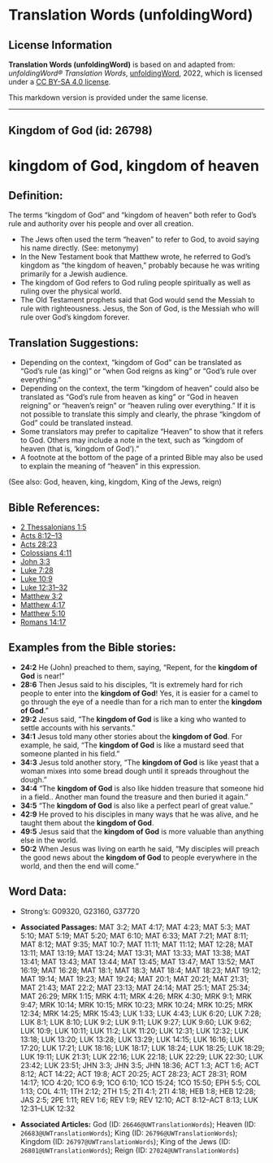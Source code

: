 # Translation Words (unfoldingWord)

## License Information

**Translation Words (unfoldingWord)** is based on and adapted from: _unfoldingWord® Translation Words_, [unfoldingWord](https://unfoldingword.org/utw), 2022, which is licensed under a [CC BY-SA 4.0 license](https://creativecommons.org/licenses/by-sa/4.0/legalcode.en).

This markdown version is provided under the same license.



--------------------------------

## Kingdom of God (id: 26798)

kingdom of God, kingdom of heaven
=================================

Definition:
-----------

The terms “kingdom of God” and “kingdom of heaven” both refer to God’s rule and authority over his people and over all creation.

* The Jews often used the term “heaven” to refer to God, to avoid saying his name directly. (See: metonymy)
* In the New Testament book that Matthew wrote, he referred to God’s kingdom as “the kingdom of heaven,” probably because he was writing primarily for a Jewish audience.
* The kingdom of God refers to God ruling people spiritually as well as ruling over the physical world.
* The Old Testament prophets said that God would send the Messiah to rule with righteousness. Jesus, the Son of God, is the Messiah who will rule over God’s kingdom forever.

Translation Suggestions:
------------------------

* Depending on the context, “kingdom of God” can be translated as “God’s rule (as king)” or “when God reigns as king” or “God’s rule over everything.”
* Depending on the context, the term “kingdom of heaven” could also be translated as “God’s rule from heaven as king” or “God in heaven reigning” or “heaven’s reign” or “heaven ruling over everything.” If it is not possible to translate this simply and clearly, the phrase “kingdom of God” could be translated instead.
* Some translators may prefer to capitalize “Heaven” to show that it refers to God. Others may include a note in the text, such as “kingdom of heaven (that is, ‘kingdom of God’).”
* A footnote at the bottom of the page of a printed Bible may also be used to explain the meaning of “heaven” in this expression.

(See also: God, heaven, king, kingdom, King of the Jews, reign)

Bible References:
-----------------

* [2 Thessalonians 1:5](https://ref.ly/2Thess1:5)
* [Acts 8:12–13](https://ref.ly/Acts8:12-Acts8:13)
* [Acts 28:23](https://ref.ly/Acts28:23)
* [Colossians 4:11](https://ref.ly/Col4:11)
* [John 3:3](https://ref.ly/John3:3)
* [Luke 7:28](https://ref.ly/Luke7:28)
* [Luke 10:9](https://ref.ly/Luke10:9)
* [Luke 12:31–32](https://ref.ly/Luke12:31-Luke12:32)
* [Matthew 3:2](https://ref.ly/Matt3:2)
* [Matthew 4:17](https://ref.ly/Matt4:17)
* [Matthew 5:10](https://ref.ly/Matt5:10)
* [Romans 14:17](https://ref.ly/Rom14:17)

Examples from the Bible stories:
--------------------------------

* **24:2** He (John) preached to them, saying, “Repent, for the **kingdom of God** is near!”
* **28:6** Then Jesus said to his disciples, “It is extremely hard for rich people to enter into the **kingdom of God**! Yes, it is easier for a camel to go through the eye of a needle than for a rich man to enter the **kingdom of God**.”
* **29:2** Jesus said, “The **kingdom of God** is like a king who wanted to settle accounts with his servants.”
* **34:1** Jesus told many other stories about the **kingdom of God**. For example, he said, “The **kingdom of God** is like a mustard seed that someone planted in his field.”
* **34:3** Jesus told another story, “The **kingdom of God** is like yeast that a woman mixes into some bread dough until it spreads throughout the dough.”
* **34:4** “The **kingdom of God** is also like hidden treasure that someone hid in a field.. Another man found the treasure and then buried it again.”
* **34:5** “The **kingdom of God** is also like a perfect pearl of great value.”
* **42:9** He proved to his disciples in many ways that he was alive, and he taught them about the **kingdom of God**.
* **49:5** Jesus said that the **kingdom of God** is more valuable than anything else in the world.
* **50:2** When Jesus was living on earth he said, “My disciples will preach the good news about the **kingdom of God** to people everywhere in the world, and then the end will come.”

Word Data:
----------

* Strong’s: G09320, G23160, G37720

* **Associated Passages:** MAT 3:2; MAT 4:17; MAT 4:23; MAT 5:3; MAT 5:10; MAT 5:19; MAT 5:20; MAT 6:10; MAT 6:33; MAT 7:21; MAT 8:11; MAT 8:12; MAT 9:35; MAT 10:7; MAT 11:11; MAT 11:12; MAT 12:28; MAT 13:11; MAT 13:19; MAT 13:24; MAT 13:31; MAT 13:33; MAT 13:38; MAT 13:41; MAT 13:43; MAT 13:44; MAT 13:45; MAT 13:47; MAT 13:52; MAT 16:19; MAT 16:28; MAT 18:1; MAT 18:3; MAT 18:4; MAT 18:23; MAT 19:12; MAT 19:14; MAT 19:23; MAT 19:24; MAT 20:1; MAT 20:21; MAT 21:31; MAT 21:43; MAT 22:2; MAT 23:13; MAT 24:14; MAT 25:1; MAT 25:34; MAT 26:29; MRK 1:15; MRK 4:11; MRK 4:26; MRK 4:30; MRK 9:1; MRK 9:47; MRK 10:14; MRK 10:15; MRK 10:23; MRK 10:24; MRK 10:25; MRK 12:34; MRK 14:25; MRK 15:43; LUK 1:33; LUK 4:43; LUK 6:20; LUK 7:28; LUK 8:1; LUK 8:10; LUK 9:2; LUK 9:11; LUK 9:27; LUK 9:60; LUK 9:62; LUK 10:9; LUK 10:11; LUK 11:2; LUK 11:20; LUK 12:31; LUK 12:32; LUK 13:18; LUK 13:20; LUK 13:28; LUK 13:29; LUK 14:15; LUK 16:16; LUK 17:20; LUK 17:21; LUK 18:16; LUK 18:17; LUK 18:24; LUK 18:25; LUK 18:29; LUK 19:11; LUK 21:31; LUK 22:16; LUK 22:18; LUK 22:29; LUK 22:30; LUK 23:42; LUK 23:51; JHN 3:3; JHN 3:5; JHN 18:36; ACT 1:3; ACT 1:6; ACT 8:12; ACT 14:22; ACT 19:8; ACT 20:25; ACT 28:23; ACT 28:31; ROM 14:17; 1CO 4:20; 1CO 6:9; 1CO 6:10; 1CO 15:24; 1CO 15:50; EPH 5:5; COL 1:13; COL 4:11; 1TH 2:12; 2TH 1:5; 2TI 4:1; 2TI 4:18; HEB 1:8; HEB 12:28; JAS 2:5; 2PE 1:11; REV 1:6; REV 1:9; REV 12:10; ACT 8:12–ACT 8:13; LUK 12:31–LUK 12:32
* **Associated Articles:** God (ID: `26646@UWTranslationWords`); Heaven (ID: `26683@UWTranslationWords`); King (ID: `26796@UWTranslationWords`); Kingdom (ID: `26797@UWTranslationWords`); King of the Jews (ID: `26801@UWTranslationWords`); Reign (ID: `27024@UWTranslationWords`)

